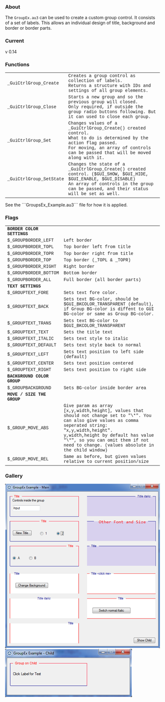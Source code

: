 ### About
<span>The ```GroupEx.au3``` can be used to create a custom group control. It consists of a set of labels. This allows an individual design of title, background and border or border parts.</span>
### Current
<span>v 0.14</span>

### Functions
<span><table style='font-family:"Courier New"'>
<tr><td>_GuiCtrlGroup_Create</td>
<td>Creates a group control as collection of labels.<br />Returns a structure with IDs and settings of all group elements.</td></tr>
<tr><td>_GuiCtrlGroup_Close</td>
<td>Starts a new group and so the previous group will closed.<br />Only required, if outside the group radio buttons following. But it can used to close each group.</td></tr>
<tr><td>_GuiCtrlGroup_Set</td>
<td>Changes values of a _GuiCtrlGroup_Create() created control.<br />What to do is determined by the action flag passed.<br />For moving, an array of controls can be passed that will be moved along with it.</td></tr>
<tr><td>_GuiCtrlGroup_SetState</td>
<td>Changes the state of a _GuiCtrlGroup_Create() created control. ($GUI_SHOW, $GUI_HIDE, $GUI_ENABLE, $GUI_DISABLE)<br />An array of controls in the group can be passed, and their status will be set as well.</td></tr>
</table></span>
<span>See the ```GroupsEx_Example.au3``` file for how it is applied.</span>

### Flags
<span><table style='font-family:"Courier New"'>
<tr><td><b>BORDER COLOR SETTINGS</b></td><td></td></tr>
<tr><td>$_GROUPBORDER_LEFT</td><td>Left border</td></tr>
<tr><td>$_GROUPBORDER_TOPL</td><td>Top border left from title</td></tr>
<tr><td>$_GROUPBORDER_TOPR</td><td>Top border right from title</td></tr>
<tr><td>$_GROUPBORDER_TOP</td><td>Top border (_TOPL &amp; _TOPR)</td></tr>
<tr><td>$_GROUPBORDER_RIGHT</td><td>Right border</td></tr>
<tr><td>$_GROUPBORDER_BOTTOM</td><td>Bottom border</td></tr>
<tr><td>$_GROUPBORDER_ALL</td><td>Full border (all border parts)</td></tr>
<tr><td><b>TEXT SETTINGS</b></td><td></td></tr>
<tr><td>$_GROUPTEXT_FORE</td><td>Sets text fore color.</td></tr>
<tr><td>$_GROUPTEXT_BACK</td><td>Sets text BG-color, should be $GUI_BKCOLOR_TRANSPARENT (default), if Group BG-color is diffent to GUI BG-color or same as Group BG-color.</td></tr>
<tr><td>$_GROUPTEXT_TRANS</td><td>Sets text BG-color to $GUI_BKCOLOR_TRANSPARENT</td></tr>
<tr><td>$_GROUPTEXT_TEXT</td><td>Sets the title text</td></tr>
<tr><td>$_GROUPTEXT_ITALIC</td><td>Sets text style to italic</td></tr>
<tr><td>$_GROUPTEXT_DEFAULT</td><td>Sets text style back to normal</td></tr>
<tr><td>$_GROUPTEXT_LEFT</td><td>Sets text position to left side (default)</td></tr>
<tr><td>$_GROUPTEXT_CENTER</td><td>Sets text position centered</td></tr>
<tr><td>$_GROUPTEXT_RIGHT</td><td>Sets text position to right side</td></tr>
<tr><td><b>BACKGROUND COLOR GROUP</b></td><td></td></tr>
<tr><td>$_GROUPBACKGROUND</td><td>Sets BG-color inside border area</td></tr>
<tr><td><b>MOVE / SIZE THE GROUP</b></td><td></td></tr>
<tr><td>$_GROUP_MOVE_ABS</td><td>Give param as array [x,y,width,height], values that should not change set to "\*". You can also give values as comma seperated string: "x,y,width,height".<br />y,width,height by default has value "\*", so you can omit them if not need to change. (values absolute in the child window)</td></tr>
<tr><td>$_GROUP_MOVE_REL</td><td>Same as before, but given values relative to current position/size</td></tr>
</table></span>

### Gallery
![main](pic/1_main.png)<br />
![child](pic/2_child.png)